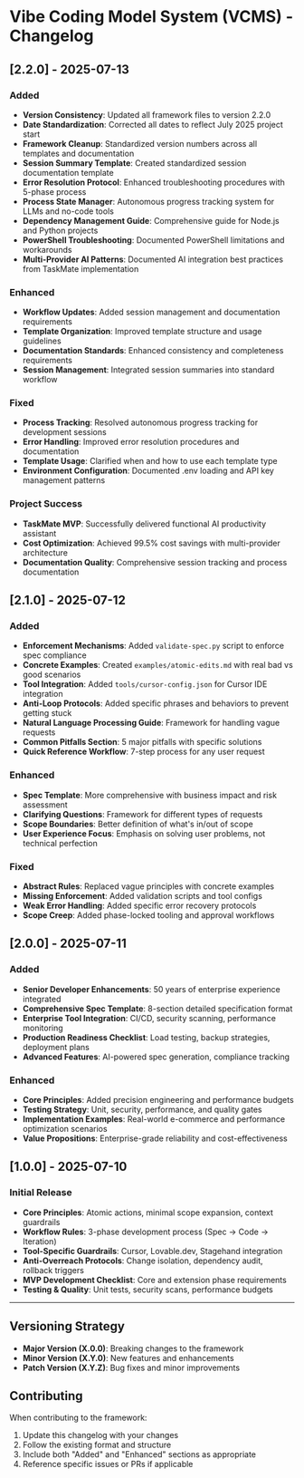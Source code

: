 # Vibe Coding Model System (VCMS) - Changelog

## [2.2.0] - 2025-07-13

### Added
- **Version Consistency**: Updated all framework files to version 2.2.0
- **Date Standardization**: Corrected all dates to reflect July 2025 project start
- **Framework Cleanup**: Standardized version numbers across all templates and documentation
- **Session Summary Template**: Created standardized session documentation template
- **Error Resolution Protocol**: Enhanced troubleshooting procedures with 5-phase process
- **Process State Manager**: Autonomous progress tracking system for LLMs and no-code tools
- **Dependency Management Guide**: Comprehensive guide for Node.js and Python projects
- **PowerShell Troubleshooting**: Documented PowerShell limitations and workarounds
- **Multi-Provider AI Patterns**: Documented AI integration best practices from TaskMate implementation

### Enhanced
- **Workflow Updates**: Added session management and documentation requirements
- **Template Organization**: Improved template structure and usage guidelines
- **Documentation Standards**: Enhanced consistency and completeness requirements
- **Session Management**: Integrated session summaries into standard workflow

### Fixed
- **Process Tracking**: Resolved autonomous progress tracking for development sessions
- **Error Handling**: Improved error resolution procedures and documentation
- **Template Usage**: Clarified when and how to use each template type
- **Environment Configuration**: Documented .env loading and API key management patterns

### Project Success
- **TaskMate MVP**: Successfully delivered functional AI productivity assistant
- **Cost Optimization**: Achieved 99.5% cost savings with multi-provider architecture
- **Documentation Quality**: Comprehensive session tracking and process documentation

## [2.1.0] - 2025-07-12

### Added
- **Enforcement Mechanisms**: Added `validate-spec.py` script to enforce spec compliance
- **Concrete Examples**: Created `examples/atomic-edits.md` with real bad vs good scenarios
- **Tool Integration**: Added `tools/cursor-config.json` for Cursor IDE integration
- **Anti-Loop Protocols**: Added specific phrases and behaviors to prevent getting stuck
- **Natural Language Processing Guide**: Framework for handling vague requests
- **Common Pitfalls Section**: 5 major pitfalls with specific solutions
- **Quick Reference Workflow**: 7-step process for any user request

### Enhanced
- **Spec Template**: More comprehensive with business impact and risk assessment
- **Clarifying Questions**: Framework for different types of requests
- **Scope Boundaries**: Better definition of what's in/out of scope
- **User Experience Focus**: Emphasis on solving user problems, not technical perfection

### Fixed
- **Abstract Rules**: Replaced vague principles with concrete examples
- **Missing Enforcement**: Added validation scripts and tool configs
- **Weak Error Handling**: Added specific error recovery protocols
- **Scope Creep**: Added phase-locked tooling and approval workflows

## [2.0.0] - 2025-07-11

### Added
- **Senior Developer Enhancements**: 50 years of enterprise experience integrated
- **Comprehensive Spec Template**: 8-section detailed specification format
- **Enterprise Tool Integration**: CI/CD, security scanning, performance monitoring
- **Production Readiness Checklist**: Load testing, backup strategies, deployment plans
- **Advanced Features**: AI-powered spec generation, compliance tracking

### Enhanced
- **Core Principles**: Added precision engineering and performance budgets
- **Testing Strategy**: Unit, security, performance, and quality gates
- **Implementation Examples**: Real-world e-commerce and performance optimization scenarios
- **Value Propositions**: Enterprise-grade reliability and cost-effectiveness

## [1.0.0] - 2025-07-10

### Initial Release
- **Core Principles**: Atomic actions, minimal scope expansion, context guardrails
- **Workflow Rules**: 3-phase development process (Spec → Code → Iteration)
- **Tool-Specific Guardrails**: Cursor, Lovable.dev, Stagehand integration
- **Anti-Overreach Protocols**: Change isolation, dependency audit, rollback triggers
- **MVP Development Checklist**: Core and extension phase requirements
- **Testing & Quality**: Unit tests, security scans, performance budgets

---

## Versioning Strategy

- **Major Version (X.0.0)**: Breaking changes to the framework
- **Minor Version (X.Y.0)**: New features and enhancements
- **Patch Version (X.Y.Z)**: Bug fixes and minor improvements

## Contributing

When contributing to the framework:
1. Update this changelog with your changes
2. Follow the existing format and structure
3. Include both "Added" and "Enhanced" sections as appropriate
4. Reference specific issues or PRs if applicable 